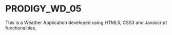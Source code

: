 # PRODIGY_WD_05

This is a Weather Application developed using HTML5, CSS3 and Javascript functionalities.

